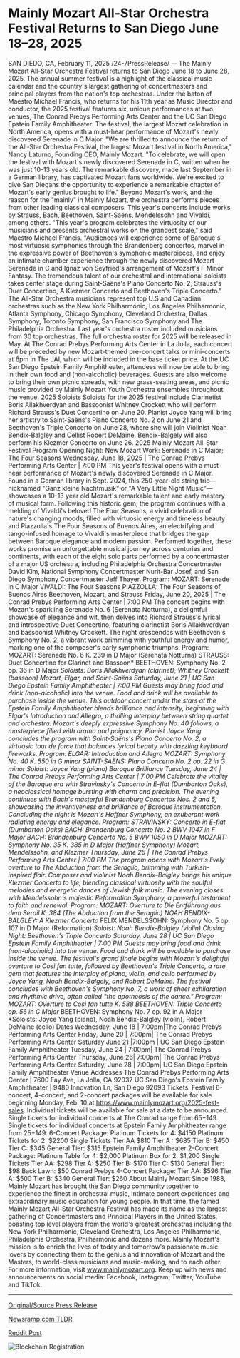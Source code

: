 # Mainly Mozart All-Star Orchestra Festival Returns to San Diego June 18–28, 2025

SAN DIEDO, CA, February 11, 2025 /24-7PressRelease/ -- The Mainly Mozart All-Star Orchestra Festival returns to San Diego June 18 to June 28, 2025. The annual summer festival is a highlight of the classical music calendar and the country's largest gathering of concertmasters and principal players from the nation's top orchestras. Under the baton of Maestro Michael Francis, who returns for his 11th year as Music Director and conductor, the 2025 festival features six, unique performances at two venues, The Conrad Prebys Performing Arts Center and the UC San Diego Epstein Family Amphitheater. The festival, the largest Mozart celebration in North America, opens with a must-hear performance of Mozart's newly discovered Serenade in C Major.   "We are thrilled to announce the return of the All-Star Orchestra Festival, the largest Mozart festival in North America," Nancy Laturno, Founding CEO, Mainly Mozart. "To celebrate, we will open the festival with Mozart's newly discovered Serenade in C, written when he was just 10-13 years old. The remarkable discovery, made last September in a German library, has captivated Mozart fans worldwide. We're excited to give San Diegans the opportunity to experience a remarkable chapter of Mozart's early genius brought to life."  Beyond Mozart's work, and the reason for the "mainly" in Mainly Mozart, the orchestra performs pieces from other leading classical composers. This year's concerts include works by Strauss, Bach, Beethoven, Saint-Saëns, Mendelssohn and Vivaldi, among others.   "This year's program celebrates the virtuosity of our musicians and presents orchestral works on the grandest scale," said Maestro Michael Francis. "Audiences will experience some of Baroque's most virtuosic symphonies through the Brandenberg concertos, marvel in the expressive power of Beethoven's symphonic masterpieces, and enjoy an intimate chamber experience through the newly discovered Mozart Serenade in C and Ignaz von Seyfried's arrangement of Mozart's F Minor Fantasy. The tremendous talent of our orchestral and international soloists takes center stage during Saint-Saëns's Piano Concerto No. 2, Strauss's Duet Concertino, A Klezmer Concerto and Beethoven's Triple Concerto."  The All-Star Orchestra musicians represent top U.S and Canadian orchestras such as the New York Philharmonic, Los Angeles Philharmonic, Atlanta Symphony, Chicago Symphony, Cleveland Orchestra, Dallas Symphony, Toronto Symphony, San Francisco Symphony and The Philadelphia Orchestra. Last year's orchestra roster included musicians from 30 top orchestras. The full orchestra roster for 2025 will be released in May.   At The Conrad Prebys Performing Arts Center in La Jolla, each concert will be preceded by new Mozart-themed pre-concert talks or mini-concerts at 6pm in The JAI, which will be included in the base ticket price. At the UC San Diego Epstein Family Amphitheater, attendees will now be able to bring in their own food and (non-alcoholic) beverages. Guests are also welcome to bring their own picnic spreads, with new grass-seating areas, and picnic music provided by Mainly Mozart Youth Orchestra ensembles throughout the venue.   2025 Soloists Soloists for the 2025 festival include Clarinetist Boris Allakhverdyan and Bassoonist Whitney Crockett who will perform Richard Strauss's Duet Concertino on June 20. Pianist Joyce Yang will bring her artistry to Saint-Saëns's Piano Concerto No. 2 on June 21 and Beethoven's Triple Concerto on June 28, where she will join Violinist Noah Bendix-Balgley and Cellist Robert DeMaine. Bendix-Balgely will also perform his Klezmer Concerto on June 26. 2025 Mainly Mozart All-Star Festival Program  Opening Night: New Mozart Work: Serenade in C Major; The Four Seasons Wednesday, June 18, 2025 | The Conrad Prebys Performing Arts Center | 7:00 PM  This year's festival opens with a must-hear performance of Mozart's newly discovered Serenade in C Major. Found in a German library in Sept. 2024, this 250-year-old string trio—nicknamed "Ganz kleine Nachtmusik" or "A Very Little Night Music"—showcases a 10-13 year old Mozart's remarkable talent and early mastery of musical form. Following this historic gem, the program continues with a melding of Vivaldi's beloved The Four Seasons, a vivid celebration of nature's changing moods, filled with virtuosic energy and timeless beauty and Piazzolla's The Four Seasons of Buenos Aires, an electrifying and tango-infused homage to Vivaldi's masterpiece that bridges the gap between Baroque elegance and modern passion. Performed together, these works promise an unforgettable musical journey across centuries and continents, with each of the eight solo parts performed by a concertmaster of a major US orchestra, including Philadelphia Orchestra Concertmaster David Kim, National Symphony Concertmaster Nurit-Bar Josef, and San Diego Symphony Concertmaster Jeff Thayer.  Program: MOZART: Serenade in C Major VIVALDI: The Four Seasons PIAZZOLLA: The Four Seasons of Buenos Aires  Beethoven, Mozart, and Strauss Friday, June 20, 2025 | The Conrad Prebys Performing Arts Center | 7:00 PM  The concert begins with Mozart's sparkling Serenade No. 6 (Serenata Notturna), a delightful showcase of elegance and wit, then delves into Richard Strauss's lyrical and introspective Duet Concertino, featuring clarinetist Boris Allakhverdyan and bassoonist Whitney Crockett. The night crescendos with Beethoven's Symphony No. 2, a vibrant work brimming with youthful energy and humor, marking one of the composer's early symphonic triumphs.  Program: MOZART: Serenade No. 6 K. 239 in D Major (Serenata Notturna) STRAUSS: Duet Concertino for Clarinet and Bassoon* BEETHOVEN: Symphony No. 2 op. 36 in D Major *Soloists: Boris Allakhverdyan (clarinet), Whitney Crockett (bassoon)  Mozart, Elgar, and Saint-Saëns Saturday, June 21 | UC San Diego Epstein Family Amphitheater | 7:00 PM Guests may bring food and drink (non-alcoholic) into the venue. Food and drink will be available to purchase inside the venue.  This outdoor concert under the stars at the Epstein Family Amphitheater blends brilliance and intensity, beginning with Elgar's Introduction and Allegro, a thrilling interplay between string quartet and orchestra. Mozart's deeply expressive Symphony No. 40 follows, a masterpiece filled with drama and poignancy. Pianist Joyce Yang concludes the program with Saint-Saëns's Piano Concerto No. 2, a virtuosic tour de force that balances lyrical beauty with dazzling keyboard fireworks.  Program: ELGAR: Introduction and Allegro MOZART: Symphony No. 40 K. 550 in G minor SAINT-SAËNS: Piano Concerto No. 2 op. 22 in G minor* *Soloist: Joyce Yang (piano)  Baroque Brilliance Tuesday, June 24 | The Conrad Prebys Performing Arts Center | 7:00 PM  Celebrate the vitality of the Baroque era with Stravinsky's Concerto in E-flat (Dumbarton Oaks), a neoclassical homage bursting with charm and precision. The evening continues with Bach's masterful Brandenburg Concertos Nos. 2 and 5, showcasing the inventiveness and brilliance of Baroque instrumentation. Concluding the night is Mozart's Haffner Symphony, an exuberant work radiating energy and elegance.  Program:  STRAVINSKY: Concerto in E-flat (Dumbarton Oaks) BACH: Brandenburg Concerto No. 2 BWV 1047 in F Major BACH: Brandenburg Concerto No. 5 BWV 1050 in D Major MOZART: Symphony No. 35 K. 385 in D Major (Haffner Symphony)  Mozart, Mendelssohn, and Klezmer Thursday, June 26 | The Conrad Prebys Performing Arts Center | 7:00 PM  The program opens with Mozart's lively overture to The Abduction from the Seraglio, brimming with Turkish-inspired flair. Composer and violinist Noah Bendix-Balgley brings his unique Klezmer Concerto to life, blending classical virtuosity with the soulful melodies and energetic dances of Jewish folk music. The evening closes with Mendelssohn's majestic Reformation Symphony, a powerful testament to faith and renewal.   Program:  MOZART: Overture to Die Entführung aus dem Serail K. 384 (The Abduction from the Seraglio) NOAH BENDIX-BALGLEY: A Klezmer Concerto* FELIX MENDELSSOHN: Symphony No. 5 op. 107 in D Major (Reformation) *Soloist: Noah Bendix-Balgley (violin)  Closing Night: Beethoven's Triple Concerto Saturday, June 28 | UC San Diego Epstein Family Amphitheater | 7:00 PM Guests may bring food and drink (non-alcoholic) into the venue. Food and drink will be available to purchase inside the venue.  The festival's grand finale begins with Mozart's delightful overture to Così fan tutte, followed by Beethoven's Triple Concerto, a rare gem that features the interplay of piano, violin, and cello performed by Joyce Yang, Noah Bendix-Balgely, and Robert DeMaine. The festival concludes with Beethoven's Symphony No. 7, a work of sheer exhilaration and rhythmic drive, often called "the apotheosis of the dance."  Program: MOZART: Overture to Così fan tutte K. 588 BEETHOVEN: Triple Concerto op. 56 in C Major* BEETHOVEN: Symphony No. 7 op. 92 in A Major *Soloists: Joyce Yang (piano), Noah Bendix-Balgley (violin), Robert DeMaine (cello)  Dates Wednesday, June 18 | 7:00pm|The Conrad Prebys Performing Arts Center Friday, June 20 | 7:00pm| The Conrad Prebys Performing Arts Center Saturday June 21 |7:00pm | UC San Diego Epstein Family Amphitheater Tuesday, June 24 | 7:00pm| The Conrad Prebys Performing Arts Center Thursday, June 26| 7:00pm| The Conrad Prebys Performing Arts Center Saturday, June 28 | 7:00pm| UC San Diego Epstein Family Amphitheater  Venue Addresses The Conrad Prebys Performing Arts Center | 7600 Fay Ave, La Jolla, CA 92037  UC San Diego's Epstein Family Amphitheater | 9480 Innovation Ln, San Diego 92093  Tickets:  Festival 6-concert, 4-concert, and 2-concert packages will be available for sale beginning Monday, Feb. 10 at https://www.mainlymozart.org/2025-fest-sales. Individual tickets will be available for sale at a date to be announced.   Single tickets for individual concerts at The Conrad range from $65-$149.  Single tickets for individual concerts at Epstein Family Amphitheater range from $25 -$149.   6-Concert Package: Platinum Tickets for 4: 	$4150  Platinum Tickets for 2: $2200 Single Tickets Tier AA 		 	 $810  Tier A :		 		 $685 Tier B:		 		 $450 Tier C: 		 	 $345 General Tier: 			 $315  Epstein Family Amphitheater 2-Concert Package:  Platinum Table for 4: 		$2,000 Platinum Box for 2: 		$1,200 Single Tickets Tier AA: 		 	 $298 Tier A: 		 		 $250  Tier B: 				 $170 Tier C: 		 		 $130 General Tier: 			 $98 Back Lawn:			 $50  Conrad Prebys 4-Concert Package: Tier AA:			 $596  Tier A:				 $500 Tier B:				 $340 General Tier:			 $260  About Mainly Mozart Since 1988, Mainly Mozart has brought the San Diego community together to experience the finest in orchestral music, intimate concert experiences and extraordinary music education for young people. In that time, the famed Mainly Mozart All-Star Orchestra Festival has made its name as the largest gathering of Concertmasters and Principal Players in the United States, boasting top level players from the world's greatest orchestras including the New York Philharmonic, Cleveland Orchestra, Los Angeles Philharmonic, Philadelphia Orchestra, Philharmonic and dozens more. Mainly Mozart's mission is to enrich the lives of today and tomorrow's passionate music lovers by connecting them to the genius and innovation of Mozart and the Masters, to world-class musicians and music-making, and to each other. For more information, visit www.mainlymozart.org. Keep up with news and announcements on social media: Facebook, Instagram, Twitter, YouTube and TikTok. 

---

[Original/Source Press Release](https://www.24-7pressrelease.com/press-release/519608/mainly-mozart-all-star-orchestra-festival-returns-to-san-diego-june-1828-2025)
                    

[Newsramp.com TLDR](https://newsramp.com/curated-news/mainly-mozart-all-star-orchestra-festival-returns-to-san-diego-in-2025/56a72d8cae200f22ed81c1bbcbe37940) 

 



[Reddit Post](https://www.reddit.com/r/Lifestyle_Culture/comments/1in4ycj/mainly_mozart_allstar_orchestra_festival_returns/) 



![Blockchain Registration](https://cdn.newsramp.app/24-7PressRelease/qrcode/252/11/facehC1q.webp)